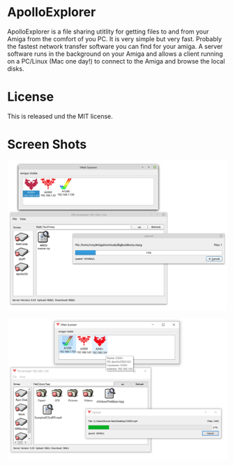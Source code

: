 # ApolloExplorer

ApolloExplorer is a file sharing utitlity for getting files to and from your Amiga from the comfort of you PC.  It is very simple but very fast.  Probably the fastest network transfer software you can find for your amiga.  A server software runs in the background on your Amiga and allows a client running on a PC/Linux (Mac one day!) to connect to the Amiga and browse the local disks.

# License

This is released und the MIT license.

# Screen Shots

![Linux Client](/Screenshots/VNetClient_Linux.png)

![Windows Client](/Screenshots/VNetClient_Windows.png)
